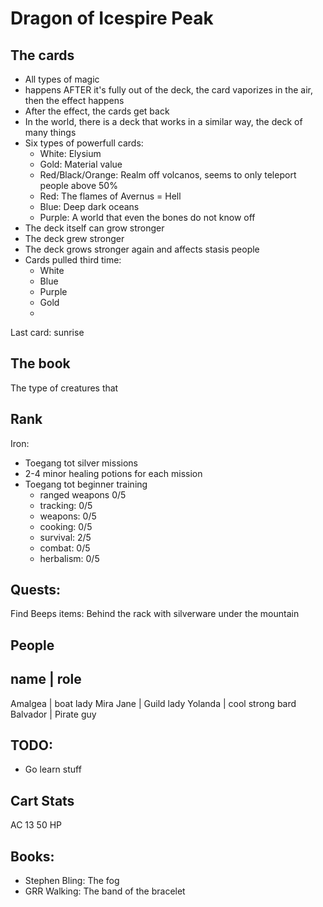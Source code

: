 # Dragon of Icespire Peak


## The cards
* All types of magic
* happens AFTER it's fully out of the deck, the card vaporizes in the air, then the effect happens
* After the effect, the cards get back
* In the world, there is a deck that works in a similar way, the deck of many things
* Six types of powerfull cards:
  * White: Elysium
  * Gold: Material value
  * Red/Black/Orange: Realm off volcanos, seems to only teleport people above 50%
  * Red: The flames of Avernus = Hell
  * Blue: Deep dark oceans
  * Purple: A world that even the bones do not know off
* The deck itself can grow stronger
* The deck grew stronger
* The deck grows stronger again and affects stasis people
* Cards pulled third time:
  * White
  * Blue
  * Purple
  * Gold
  *

Last card:
    sunrise





## The book
The type of creatures that


## Rank
Iron:
* Toegang tot silver missions
* 2-4 minor healing potions for each mission
* Toegang tot beginner training
  * ranged weapons 0/5
  * tracking: 0/5
  * weapons: 0/5
  * cooking: 0/5
  * survival: 2/5
  * combat: 0/5
  * herbalism: 0/5


## Quests:
Find Beeps items: Behind the rack with silverware under the mountain




## People
name | role
---
Amalgea | boat lady
Mira Jane | Guild lady
Yolanda | cool strong bard
Balvador | Pirate guy



## TODO:
* Go learn stuff

## Cart Stats
AC 13
50 HP


## Books:
* Stephen Bling: The fog
* GRR Walking: The band of the bracelet
